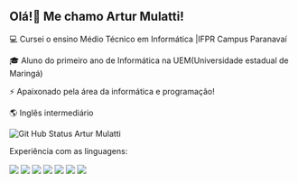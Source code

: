 ## Olá!👋 Me chamo Artur Mulatti!
💻 Cursei o ensino Médio Técnico em Informática |IFPR Campus Paranavaí

🎓 Aluno do primeiro ano de Informática na UEM(Universidade estadual de Maringá)

⚡ Apaixonado pela área da informática e programação!

🌎 Inglês intermediário


![Git Hub Status Artur Mulatti](https://github-readme-stats.vercel.app/api?username=arturmulatti&show_icons=true&theme=transparent)


Experiência com as linguagens:
<div style="display:inline-block">
<img align="center" src="https://img.shields.io/badge/CSS-239120?&style=for-the-badge&logo=css3&logoColor=white">
<img align="center" src="https://img.shields.io/badge/HTML5-E34F26?style=for-the-badge&logo=html5&logoColor=white">
<img align="center" src="https://img.shields.io/badge/JavaScript-323330?style=for-the-badge&logo=javascript&logoColor=F7DF1E">
<img align="center" src="https://img.shields.io/badge/Java-ED8B00?style=for-the-badge&logo=openjdk">
<img align="center" src="https://img.shields.io/badge/PHP-777BB4?style=for-the-badge&logo=php&logoColor=white"> 
<img align="center" src="https://img.shields.io/badge/Laravel-FF2D20?style=for-the-badge&logo=laravel&logoColor=white"> 
<img align="center" src="https://img.shields.io/badge/React-20232A?style=for-the-badge&logo=react&logoColor=61DAFB"> 
</div>


<!--
**arturmulatti/arturmulatti** is a ✨ _special_ ✨ repository because its `README.md` (this file) appears on your GitHub profile.

Here are some ideas to get you started:

- 🔭 I’m currently working on ...
- 🌱 I’m currently learning ...
- 👯 I’m looking to collaborate on ...
- 🤔 I’m looking for help with ...
- 💬 Ask me about ...
- 📫 How to reach me: ...
- 😄 Pronouns: ...
- ⚡ Fun fact: ...
-->
